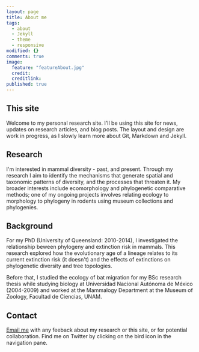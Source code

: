```yaml
---
layout: page
title: About me
tags: 
  - about
  - Jekyll
  - theme
  - responsive
modified: {}
comments: true
image: 
  feature: "featureAbout.jpg"
  credit: 
  creditlink: 
published: true
---
```



## This site
Welcome to my personal research site. I'll be using this site for news, updates on research articles, and blog posts. The layout and design are work in progress, as I slowly learn more about Git, Markdown and Jekyll. 

## Research

I'm interested in mammal diversity - past, and present. Through my research I aim to identify the mechanisms that generate spatial and taxonomic patterns of diversity, and the processes that threaten it. My broader interests include ecomorphology and phylogenetic comparative methods; one of my ongoing projects involves relating ecology to morphology to phylogeny in rodents using museum collections and phylogenies.  

## Background

For my PhD (University of Queensland: 2010-2014), I investigated the relationship beween phylogeny and extinction risk in mammals. This research explored how the evolutionary age of a lineage relates to its current extinction risk (it doesn't) and the effects of extinctions on phylogenetic diversity and tree topologies.  

Before that, I studied the ecology of bat migration for my BSc research thesis while studying biology at Universidad Nacional Autónoma de México (2004-2009) and worked at the Mammalogy Department at the Museum of Zoology, Facultad de Ciencias, UNAM.


## Contact 

[Email me](mailto:luisd@ciencias.unam.mx) with any feeback about my research or this site, or for potential collaboration. Find me on Twitter by clicking on the bird icon in the navigation pane.
